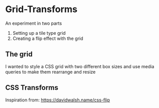 # Grid-Transforms
An experiment in two parts
1. Setting up a tile type grid
1. Creating a flip effect with the grid

## The grid
I wanted to style a CSS grid with two different box sizes and use media queries to make them rearrange and resize

## CSS Transforms
Inspiration from: https://davidwalsh.name/css-flip
